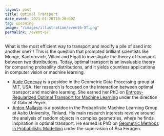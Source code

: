 ```yaml
---
layout: post
title: Optimal Transport
date_event: 2021-01-20T10:20:00Z
tag: upcoming
image: "/images/illustration/event6-OT.png"
permalink: /event-6/
---
```


What is the most efficient way to transport and modify a pile of sand into another one? \\
This is the question that prompted brilliant scientists like Monge, Kantorovich, Villani and Figali to investigate the theory of transport between two distributions. Today, optimal transport is an invaluable theory for comparing probability distributions, and it yields countless applications in computer vision or machine learning.

- [Aude Genevay](https://audeg.github.io/) is a postdoc in the Geometric Data Processing group at MIT, USA. Her research is focused on the interaction between optimal transport and machine learning. She earned her PhD on [Entropy-Regularized Optimal Transport for Machine Learning](https://audeg.github.io/publications/these_aude.pdf) under the direction of Gabriel Peyré.
- [Anton Mallasto](https://sites.google.com/view/antonmallasto/home) is a postdoc in the Probabilistic Machine Learning Group at Aalto University, Finland. His main research interests revolve around the analysis of random objects in complex geometries, where he finds inspiration in optimal transport. He earned is PhD on [Geometric Methods in Probabilistic Modelling](https://curis.ku.dk/portal/files/233743401/Mallasto_PhD_thesis_copy.pdf) under the supervision of Åsa Feragen.
